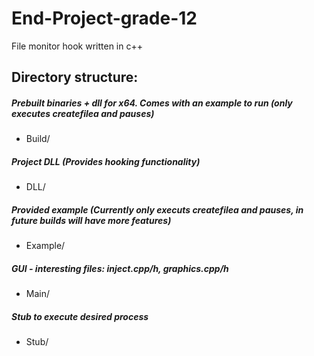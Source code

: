 # End-Project-grade-12
File monitor hook written in c++

## Directory structure:

##### Prebuilt binaries + dll for x64. Comes with an example to run (only executes createfilea and pauses) 
- Build/ 
##### Project DLL (Provides hooking functionality) 
- DLL/
##### Provided example (Currently only executs createfilea and pauses, in future builds will have more features)
- Example/
##### GUI - interesting files: inject.cpp/h, graphics.cpp/h
- Main/
##### Stub to execute desired process
- Stub/

